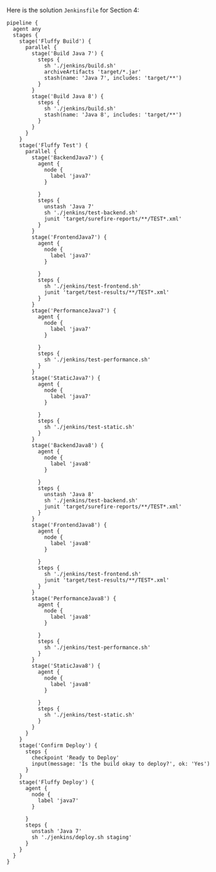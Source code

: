 Here is the solution `Jenkinsfile` for Section 4:

    pipeline {
      agent any
      stages {
        stage('Fluffy Build') {
          parallel {
            stage('Build Java 7') {
              steps {
                sh './jenkins/build.sh'
                archiveArtifacts 'target/*.jar'
                stash(name: 'Java 7', includes: 'target/**')
              }
            }
            stage('Build Java 8') {
              steps {
                sh './jenkins/build.sh'
                stash(name: 'Java 8', includes: 'target/**')
              }
            }
          }
        }
        stage('Fluffy Test') {
          parallel {
            stage('BackendJava7') {
              agent {
                node {
                  label 'java7'
                }

              }
              steps {
                unstash 'Java 7'
                sh './jenkins/test-backend.sh'
                junit 'target/surefire-reports/**/TEST*.xml'
              }
            }
            stage('FrontendJava7') {
              agent {
                node {
                  label 'java7'
                }

              }
              steps {
                sh './jenkins/test-frontend.sh'
                junit 'target/test-results/**/TEST*.xml'
              }
            }
            stage('PerformanceJava7') {
              agent {
                node {
                  label 'java7'
                }

              }
              steps {
                sh './jenkins/test-performance.sh'
              }
            }
            stage('StaticJava7') {
              agent {
                node {
                  label 'java7'
                }

              }
              steps {
                sh './jenkins/test-static.sh'
              }
            }
            stage('BackendJava8') {
              agent {
                node {
                  label 'java8'
                }

              }
              steps {
                unstash 'Java 8'
                sh './jenkins/test-backend.sh'
                junit 'target/surefire-reports/**/TEST*.xml'
              }
            }
            stage('FrontendJava8') {
              agent {
                node {
                  label 'java8'
                }

              }
              steps {
                sh './jenkins/test-frontend.sh'
                junit 'target/test-results/**/TEST*.xml'
              }
            }
            stage('PerformanceJava8') {
              agent {
                node {
                  label 'java8'
                }

              }
              steps {
                sh './jenkins/test-performance.sh'
              }
            }
            stage('StaticJava8') {
              agent {
                node {
                  label 'java8'
                }

              }
              steps {
                sh './jenkins/test-static.sh'
              }
            }
          }
        }
        stage('Confirm Deploy') {
          steps {
            checkpoint 'Ready to Deploy'
            input(message: 'Is the build okay to deploy?', ok: 'Yes')
          }
        }
        stage('Fluffy Deploy') {
          agent {
            node {
              label 'java7'
            }

          }
          steps {
            unstash 'Java 7'
            sh './jenkins/deploy.sh staging'
          }
        }
      }
    }
